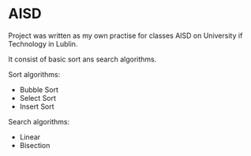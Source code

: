 # AISD

Project was written as my own practise for classes AISD on University if Technology in Lublin.

It consist of basic sort ans search algorithms.

Sort algorithms:
- Bubble Sort
- Select Sort
- Insert Sort

Search algorithms:
- Linear
- Bisection